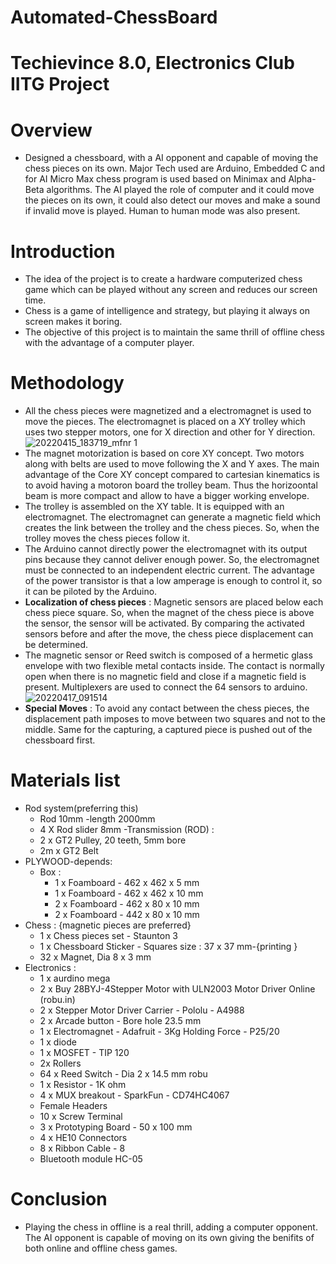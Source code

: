 # Automated-ChessBoard

# Techievince 8.0, Electronics Club IITG Project

# Overview
- Designed a chessboard, with a AI opponent and capable of moving the chess pieces on its own. Major Tech used are Arduino, Embedded C and for AI Micro Max chess program is used based on Minimax and Alpha-Beta algorithms. The AI played the role of computer and it could move the pieces on its own, it could also detect our moves and make a sound if invalid move is played. Human to human mode was also present.

# Introduction
- The idea of the project is to create a hardware computerized chess game which can be played without any screen and reduces our screen time.
- Chess is a game of intelligence and strategy, but playing it always on screen makes it boring.
- The objective  of this project is to maintain the same thrill of offline chess with the advantage of a computer player.

# Methodology
- All the chess pieces were magnetized and a electromagnet is used to move the pieces. The electromagnet is placed on a XY trolley which uses two stepper motors, one for X direction and other for Y direction.
![20220415_183719_mfnr 1](https://user-images.githubusercontent.com/90093681/177321888-e152768e-4c89-42ea-b307-b357a2c30bd2.jpg)
- The magnet motorization is based on core XY concept. Two motors along with belts are used to move following the X and Y axes. The main advantage of the Core XY concept compared to cartesian kinematics is to avoid having a motoron board the trolley beam. Thus the horizoontal beam is more compact and allow to have a bigger working envelope.
- The trolley is assembled on the XY table. It is equipped with an electromagnet. The electromagnet can generate a magnetic field which creates the link between the trolley and the chess pieces. So, when the trolley moves the chess pieces follow it.
- The Arduino cannot directly power the electromagnet with its output pins because they cannot deliver enough power. So, the electromagnet must be connected to an independent electric current. The advantage of the power transistor is that a low amperage is enough to control it, so it can be piloted by the Arduino.
- **Localization of chess pieces** : Magnetic sensors are placed below each chess piece square. So, when the magnet of the chess piece is above the sensor, the sensor will be activated. By comparing the activated sensors before and after the move, the chess piece displacement can be determined.
- The magnetic sensor or Reed switch is composed of a hermetic glass envelope with two flexible metal contacts inside. The contact is normally open when there is no magnetic field and close if a magnetic field is present. Multiplexers are used to connect the 64 sensors to arduino.
![20220417_091514](https://user-images.githubusercontent.com/90093681/179518228-a9dd4117-88eb-42df-b426-e506d23a51d8.jpg)
- **Special Moves** : To avoid any contact between the chess pieces, the displacement path imposes to move between two squares and not to the middle. Same for the capturing, a captured piece is pushed out of the chessboard first.

# Materials list
- Rod system(preferring this)
	- Rod 10mm -length 2000mm
	- 4 X Rod slider  8mm 
-Transmission (ROD) :
	- 2 x GT2 Pulley, 20 teeth, 5mm bore 
	- 2m x GT2 Belt
- PLYWOOD-depends:
	- Box :
		- 1 x Foamboard - 462 x 462 x 5 mm
		- 1 x Foamboard - 462 x 462 x 10 mm
		- 2 x Foamboard - 462 x 80 x 10 mm
		- 2 x Foamboard - 442 x 80 x 10 mm
- Chess : {magnetic pieces are preferred}
	- 1 x Chess pieces set - Staunton 3
	- 1 x Chessboard Sticker - Squares size : 37 x 37 mm-{printing }
	- 32 x Magnet, Dia 8 x 3 mm
- Electronics :
	- 1 x aurdino mega
	- 2 x Buy 28BYJ-4Stepper Motor with ULN2003 Motor Driver Online (robu.in)
	- 2 x Stepper Motor Driver Carrier - Pololu - A4988
	- 2 x Arcade button - Bore hole 23.5 mm
	- 1 x Electromagnet - Adafruit - 3Kg Holding Force - P25/20
	- 1 x  diode
	- 1 x MOSFET - TIP 120
	- 2x Rollers
	- 64 x Reed Switch - Dia 2 x 14.5 mm robu
	- 1 x Resistor - 1K ohm
	- 4 x MUX breakout - SparkFun - CD74HC4067
	- Female Headers
	- 10 x Screw Terminal
	- 3 x Prototyping Board - 50 x 100 mm
	- 4 x HE10 Connectors
	- 8 x Ribbon Cable - 8
	- Bluetooth module HC-05

# Conclusion
- Playing the chess in offline is a real thrill, adding a computer opponent. The AI opponent is capable of moving on its own giving the benifits of both online and offline chess games.
